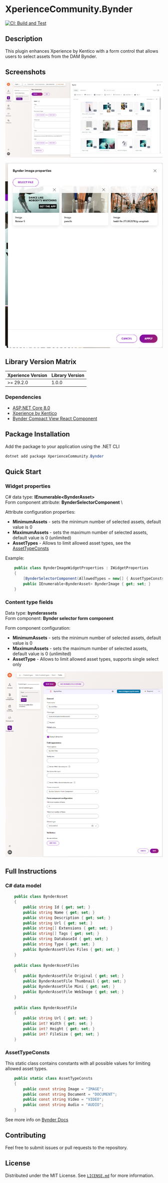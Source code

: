 # XperienceCommunity.Bynder

[![CI: Build and Test](https://github.com/actum/xperience-community-bynder/actions/workflows/ci.yml/badge.svg)](https://github.com/actum/xperience-community-bynder/actions/workflows/ci.yml)

## Description

This plugin enhances Xperience by Kentico with a form control that allows users to select assets from the DAM Bynder.

## Screenshots

![Bynder assets](/images/bynder_component1.png)

![XbK Bynder selector items preview](/images/bynder_component2.png)

## Library Version Matrix

| Xperience Version | Library Version |
| ----------------- | --------------- |
| >= 29.2.0         | 1.0.0           |

### Dependencies

- [ASP.NET Core 8.0](https://dotnet.microsoft.com/en-us/download)
- [Xperience by Kentico](https://docs.kentico.com/changelog)
- [Bynder Compact View React Component](https://www.npmjs.com/package/@bynder/compact-view)

## Package Installation

Add the package to your application using the .NET CLI

```powershell
dotnet add package XperienceCommunity.Bynder
```

## Quick Start

### Widget properties

C# data type: **IEnumerable\<BynderAsset\>** \
Form component attribute: **BynderSelectorComponent** \

Attribute configuration properties:

- **MinimumAssets** - sets the minimum number of selected assets, default value is 0
- **MaximumAssets** - sets the maximum number of selected assets, default value is 0 (unlimited)
- **AssetTypes** - Allows to limit allowed asset types, see the [AssetTypeConsts](#assettypeconsts)

Example:

```csharp
    public class BynderImageWidgetProperties : IWidgetProperties
    {
        [BynderSelectorComponent(AllowedTypes = new[] { AssetTypeConsts.Image }, MinimumAssets = 1, MaximumAssets = 3)]
        public IEnumerable<BynderAsset> BynderImage { get; set; }
    }
```

### Content type fields

Data type: **bynderassets** \
Form component: **Bynder selector form component**

Form component configuration:

- **MinimumAssets** - sets the minimum number of selected assets, default value is 0
- **MaximumAssets** - sets the maximum number of selected assets, default value is 0 (unlimited)
- **AssetType** - Allows to limit allowed asset types, supports single select only

![XbK Bynder selector for content type](/images/bynder_component_contenttype.png)

## Full Instructions

### C# data model

```csharp
    public class BynderAsset
    {
        public string Id { get; set; }
        public string Name { get; set; }
        public string Description { get; set; }
        public string Url { get; set; }
        public string[] Extensions { get; set; }
        public string[] Tags { get; set; }
        public string DatabaseId { get; set; }
        public string Type { get; set; }
        public BynderAssetFiles Files { get; set; }
    }

    public class BynderAssetFiles
    {
        public BynderAssetFile Original { get; set; }
        public BynderAssetFile Thumbnail { get; set; }
        public BynderAssetFile Mini { get; set; }
        public BynderAssetFile WebImage { get; set; }
    }

    public class BynderAssetFile
    {
        public string Url { get; set; }
        public int? Width { get; set; }
        public int? Height { get; set; }
        public int? FileSize { get; set; }
    }
```

### AssetTypeConsts

This static class contains constants with all possible values for limiting allowed asset types.

```csharp
    public static class AssetTypeConsts
    {
        public const string Image = "IMAGE";
        public const string Document = "DOCUMENT";
        public const string Video = "VIDEO";
        public const string Audio = "AUDIO";
    }
```

See more info on [Bynder Docs](https://developer-docs.bynder.com/ui-components#compact-view)

## Contributing

Feel free to submit issues or pull requests to the repository.

## License

Distributed under the MIT License. See [`LICENSE.md`](./LICENSE.md) for more information.
